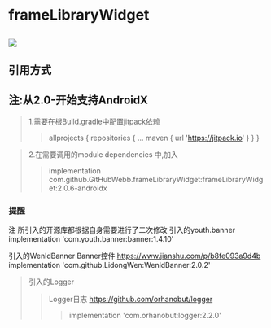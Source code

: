# frameLibraryWidget
[![](https://jitpack.io/v/GitHubWebb/frameLibraryWidget.svg)](https://jitpack.io/#GitHubWebb/frameLibraryWidget)
----
## 引用方式
## 注:从2.0-开始支持AndroidX
>1.需要在根Build.gradle中配置jitpack依赖
>>allprojects {
		repositories {
			...
			maven { url 'https://jitpack.io' }
		}
	}
	
>2.在需要调用的module	dependencies 中,加入
>>implementation com.github.GitHubWebb.frameLibraryWidget:frameLibraryWidget:2.0.6-androidx
	
	
### 提醒
 注 所引入的开源库都根据自身需要进行了二次修改
 引入的youth.banner
 implementation 'com.youth.banner:banner:1.4.10'
 
 引入的WenldBanner
 Banner控件 https://www.jianshu.com/p/b8fe093a9d4b
 implementation 'com.github.LidongWen:WenldBanner:2.0.2'
 
 >引入的Logger
 >>Logger日志 https://github.com/orhanobut/logger
 >>>implementation  'com.orhanobut:logger:2.2.0'

 
 